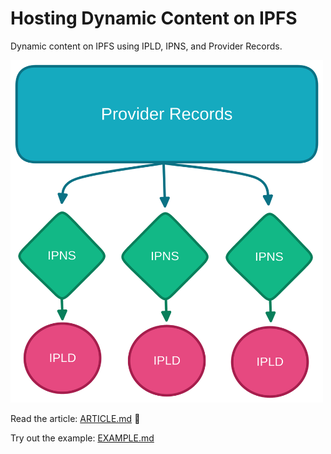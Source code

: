 # Hosting Dynamic Content on IPFS

Dynamic content on IPFS using IPLD, IPNS, and Provider Records.

<img src="./.assets/dynamic-content-diagram.png" width="500">

Read the article: [ARTICLE.md](./ARTICLE.md) 🚧

Try out the example: [EXAMPLE.md](./EXAMPLE.md)

